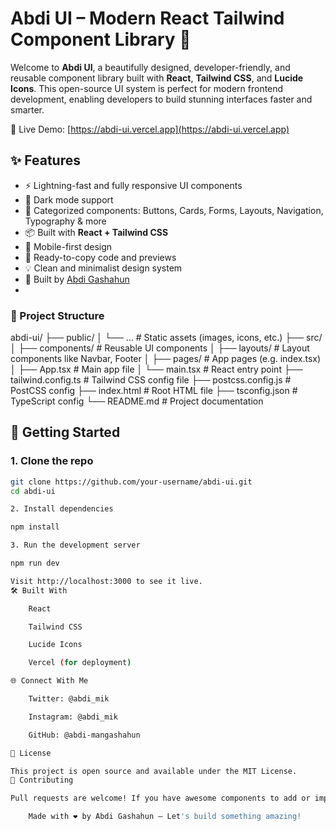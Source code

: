 # Abdi UI – Modern React Tailwind Component Library 🌟

Welcome to **Abdi UI**, a beautifully designed, developer-friendly, and reusable component library built with **React**, **Tailwind CSS**, and **Lucide Icons**. This open-source UI system is perfect for modern frontend development, enabling developers to build stunning interfaces faster and smarter.

🔗 Live Demo: [https://abdi-ui.vercel.app](https://abdi-ui.vercel.app)

## ✨ Features

- ⚡ Lightning-fast and fully responsive UI components
- 🎨 Dark mode support
- 🧱 Categorized components: Buttons, Cards, Forms, Layouts, Navigation, Typography & more
- 📦 Built with **React + Tailwind CSS**
- 📱 Mobile-first design
- 🧩 Ready-to-copy code and previews
- 💡 Clean and minimalist design system
- 🧠 Built by [Abdi Gashahun](mailto:abdigashahun0@gmail.com)
- 
### 📁 Project Structure

abdi-ui/
├── public/
│ └── ... # Static assets (images, icons, etc.)
├── src/
│ ├── components/ # Reusable UI components
│ ├── layouts/ # Layout components like Navbar, Footer
│ ├── pages/ # App pages (e.g. index.tsx)
│ ├── App.tsx # Main app file
│ └── main.tsx # React entry point
├── tailwind.config.ts # Tailwind CSS config file
├── postcss.config.js # PostCSS config
├── index.html # Root HTML file
├── tsconfig.json # TypeScript config
└── README.md # Project documentation

## 🚀 Getting Started

### 1. Clone the repo

```bash
git clone https://github.com/your-username/abdi-ui.git
cd abdi-ui

2. Install dependencies

npm install

3. Run the development server

npm run dev

Visit http://localhost:3000 to see it live.
🛠️ Built With

    React

    Tailwind CSS

    Lucide Icons

    Vercel (for deployment)

🌐 Connect With Me

    Twitter: @abdi_mik

    Instagram: @abdi_mik

    GitHub: @abdi-mangashahun

📄 License

This project is open source and available under the MIT License.
🙌 Contributing

Pull requests are welcome! If you have awesome components to add or improve, feel free to fork the project and submit a PR.

    Made with ❤️ by Abdi Gashahun — Let's build something amazing!

